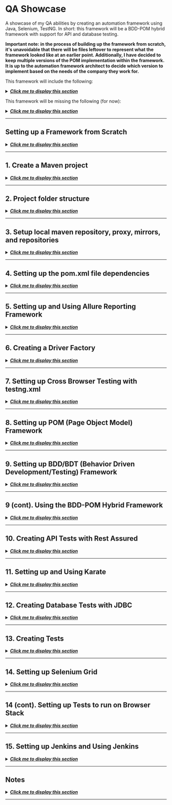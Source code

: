 # QA Showcase

A showcase of my QA abilities by creating an automation framework using Java, Selenium, TestNG. In short: this framework will be a BDD-POM hybrid framework with support for API and database testing.

**Important note: in the process of building up the framework from scratch, it's unavoidable that there will be files leftover to represent what the framework looked like at an earlier point. Additionally, I have decided to keep multiple versions of the POM implementation within the framework. It is up to the automation framework architect to decide which version to implement based on the needs of the company they work for.**

This framework will include the following:

<details>
<summary>
<b><i><u>Click me to display this section</u></i></b>
</summary>
<p>

- POM (Page Object Model) - To separate function driven methods into several classes as well as using PageFactory to find elements.
- Object Repository - To store WebElement locators in properties files.
- BDD/BDT (Behavior Driven Development/Testing) - To abstract away the difficulty of creating test scripts by using Gherkin.
- Rest API Testing - To test REST API using Rest Assured.
- Database Testing - To test a mysql database using JDBC.
- Cross-browser Testing - To run tests on multiple browsers at the same time.
- Jenkins (CI/CD) - To run tests based on certain criteria (new code has been pushed, it is after work hours, etc)
- Selenium GRID/Browser Stack (parallel distributed testing) - To run tests on a distributed environment either locally (GRID) or on a service (Browser Stack).

</p>
</details>

This framework will be missing the following (for now):

<details>
<summary>
<b><i><u>Click me to display this section</u></i></b>
</summary>
<p>

- **Note that while I provide only these options, there may be many more. There is no right or wrong way of implementing these types of frameworks, it all just depends on your situation (the website being tested, your script creators, complexity of the test cases, etc)**

- Mobile Testing - If you wanted to implement this yourself, you have these option(s):
  - You can use Appium (which has similar syntax as Selenium) in order to do mobile testing.
- KDD/KDT (Keyword Driven Development/Testing) - If you wanted to implement this yourself, you have these option(s):
  - Create an Excel spreadsheet with a format that your test team can agree with.

    <details>
    <summary>
    <b><i>Excel keyword framework data format... <u>click me to display</u></i></b>
    </summary>
    <p>

    | Step | Locator                | Action      | Data                   |
    |------|------------------------|-------------|------------------------|
    | 1    | LINK_TEXT:Login        | CLICK       |                        |
    | 2    | ID:spree_user_email    | SEND_KEYS   | shift@gmail.com        |
    | 3    | ID:spree_user_password | SEND_KEYS   | shiftedtech            |
    | 4    | NAME:commit            | CLICK       |                        |
    | 5    | CSS:.alert-success     | VERIFY_TEXT | Logged in successfully |

    </p>
    </details>

    - Use Apache POI to read this Excel data.

        <details>
        <summary>
        <b><i>Reading Excel data code... <u>click me to display</u></i></b>
        </summary>
        <p>

        ```java
        String file = <fileLocation>
        ExcelReader reader = new ExcelReader(file);
        String[][] data = reader.getExcelSheetData(0, true);

        for(int i = 0; i < data.length; i++) {
            String index = data[i][0];
            String locator = data[i][1];
            String action = data[i][2];
            String testData = data[i][3];

            System.out.println(String.format("Index: %s Locator: [%s]  Action: %s  TestData: %s", index, locator, action, testData));
        }
        ```

        </p>
        </details>

- DDD/DDT (Data Driven Development/Testing) - If you wanted to implement this yourself, you have these option(s):
  - Create a method that returns a two dimensional array then mark that method using TestNG's @DataProvider to feed this data into a parameterized test.
  - Use Apache POI to get data from an Excel spreadsheet then use that data in a parameterized test using TestNG's @DataProvider.
  - You can create a test script generator using Java where you feed the generator a bunch of test data. For each "unit" of test data that you input, it will create a test case using a "default" structure. With each different test, it will replace the parameters you want with the test data.
  - Example:

    <details>
    <summary>
    <b><i>Test script generator... <u>click me to display</u></i></b>
    </summary>
    <p>

    ```java
    // Sample default structure
    @Test()
    public void test<id>() {
        homePage.goToLoginPage();
        loginPage().login(<username>, <password>);
        homePage().verifyLoginSuccess();
    }

    // Test script generator will generate the following:
    // Auto generated test script
    @Test()
    public void test1() {
        homePage.goToLoginPage();
        loginPage().login("shift@gmail.com", "password");
        homePage().verifyLoginSuccess();
    }

    // Auto generated test script
    @Test()
    public void test2() {
        homePage.goToLoginPage();
        loginPage().login("shiftqa@gmail.com", "password1");
        homePage().verifyLoginSuccess();
    }

    .
    .
    .

    // Auto generated test script
    @Test()
    public void test999() {
        homePage.goToLoginPage();
        loginPage().login("shiftqa00312@gmail.com", "someR32#ndao@OmPaswowerd");
        homePage().verifyLoginSuccess();
    }
    ```

    </p>
    </details>

</p>
</details>

***

## Setting up a Framework from Scratch

<details>
<summary>
<b><i><u>Click me to display this section</u></i></b>
</summary>
<p>

1. Create a Maven project.
2. Create proper project structure.
3. Setup local maven repository, proxy, mirrors, and repositories.
4. Add required dependencies into pom.xml
5. Setup custom test reporting (Extent or Allure reporting or create your own reporting)
6. Create a driver factory that supports ThreadLocal so all your tests can be run in parallel.
   1. The driver factory should make creating and using a WebDriver as simple as possible.
   2. Allow users to choose which WebDriver to use when creating a driver.
   3. Allow users to choose between headless or GUI WebDrivers.
7. Setup cross browser testing by creating a testng.xml runner that utilizes parameters.
8. Implement the POM (Page Object Model) framework.
   1. Navigation (and other WebElements that remain the same from one page to another should be the base class/super class)
   2. Each page of the company website should have it's own class and these classes should all extend the navigation page class.
   3. Implement a function driven framework where each page has several steps of a test wrapped into it's own function.
      1. For example in the Login page class, create a function that takes in a String username and String password. The username and password fields are cleared of any previous text stored. Next, the function enters those Strings into the username and password field respectively. Finally, the login button is clicked.
9. Implement the BDD (Behavior Driven Development/Testing) framework.
10. Implement Rest Assured for API testing.
11. Implement Karate for BDD style API testing.
12. Implement the JDBC (Java Database Connector) for database testing.
    1. Has an added benefit of being used for Keyword and Data Driven Development/Testing.
13. Generate tests using AssertJ, Selenium, and TestNG.
14. Setup Selenium Grid and/or Browser Stack based on company's requirements.
15. Setup Jenkins or Bamboo as a CI/CD pipeline based on company's requirements.

</p>
</details>

***

## 1. Create a Maven project

<details>
<summary>
<b><i><u>Click me to display this section</u></i></b>
</summary>
<p>

1. Using IntelliJ IDEA, click on New > New Project.
2. Select Maven > Next.
3. Provide a GroupId in reverse order (if your company's url is google.com then you should make the GroupId "com.google")
4. Provide an ArtifactId based on the project you are working on then click Next.
5. Provide a project name and location then click Finish.

</p>
</details>

***

## 2. Project folder structure

<details>
<summary>
<b><i><u>Click me to display this section</u></i></b>
</summary>
<p>

- The testcases package contains random test cases just to make sure that the project works with all the dependencies.
- The hybridtestcases package is to make sure the framework has been implemented properly.
- The com.shiftedtech.spree package contains all tests related to the website <http://spree.shiftedtech.com>
- The com.shiftedtech.heatclinic package contains all tests related to the website <http://heatclinic.shiftedtech.com>
- All test scripts belong in src/test/java
- All framework scripts belong in src/main/java

    <details>
    <summary>
    <b><i>Framework layout... <u>click me to display</u></i></b>
    </summary>
    <p>

    ```text
    - pom.xml
    - src
      - main
          - java
            - com.h1ddengames.framework // All framework files belong here
              - pages
                - BasePage
                - HomePage
                - LoginPage
                - All other page object model files belong here
              - steps
                - All step definition files belong here
              - utils
                - All utility files belong here
          - resources
            - All properties files for different environments belong here
            - Any properties files for custom reporting belong here

      - test
          - java
            - com.h1ddengames
                - bdd
                  - All bdd runner files go here
          - resources
            - log4j.properties
            - testng-simpletest.xml
    ```

    </p>
    </details>

</p>
</details>

***

## 3. Setup local maven repository, proxy, mirrors, and repositories

<details>
<summary>
<b><i><u>Click me to display this section</u></i></b>
</summary>
<p>

1. Download Maven CLI: <https://maven.apache.org/download.cgi>
2. Create and add a MAVEN_HOME variable then put it in your path.
3. Go to MAVEN_HOME/conf and copy the settings.xml file to your user's .m2 folder.
4. Change the settings.xml file to suit your company's requirements.
   1. For example change your localRepository to a path on your computer rather than on the network drive that most companies will use.
   2. Setup the proxy sever information if your company does not allow you to access the internet directly.
   3. Use an internal repository if your company has one <https://maven.apache.org/guides/introduction/introduction-to-repositories.html>
   4. Setup mirrors if required.

</p>
</details>

***

## 4. Setting up the pom.xml file dependencies

<details>
<summary>
<b><i><u>Click me to display this section</u></i></b>
</summary>
<p>

1. Go to <https://mvnrepository.com> and search for the following dependencies or include the dependencies below:
    - Selenium
    - WebDriverManager
    - Rest-Assured
    - Mysql JDBC
    - TestNG
    - Hamcrest
    - Assertj
    - Cucumber Java
    - Cucumber TestNG
    - Cucumber Reporting
    - slf4j-api
    - slf4j-log4j12
    - Maven Surefire Plugin
    - Maven Compiler Plugin

2. In the properties tag, create a property for all the dependencies with the current version number within the property tag.

    - For example:

        ``` maven
        <properties>
            <java.version>11</java.version>
            <selenium-java.version>3.141.59</selenium-java.version>
            ... All the rest from step 1. ...
            <maven-compiler.version>3.8.1</maven-compiler.version>
        </properties>
        ```

3. Update all the dependencies versions using the property variables created above:

    ```maven
    <dependency>
        <groupId>org.seleniumhq.selenium</groupId>
        <artifactId>selenium-java</artifactId>
        <version>3.141.159</version>
    </dependency>

    becomes:

    <dependency>
        <groupId>org.seleniumhq.selenium</groupId>
        <artifactId>selenium-java</artifactId>
        <version>${selenium-java.version}</version>
    </dependency>
    ```

4. Create a file in src/test/resources and name it log4j.properties. Then put the following lines in the file:

   ```log4j
    # Set root logger level to DEBUG and its only appender to A1.
    log4j.rootLogger=INFO, A1

    # A1 is set to be a ConsoleAppender.
    log4j.appender.A1=org.apache.log4j.ConsoleAppender

    # A1 uses PatternLayout.
    log4j.appender.A1.layout=org.apache.log4j.PatternLayout
    log4j.appender.A1.layout.ConversionPattern=%-4r [%t] %-5p %c %x - %m%n
   ```

5. The final pom.xml should look something like this:

    <details>
    <summary>
    <b><i>Final pom.xml... <u>click me to display</u></i></b>
    </summary>
    <p>

    ``` maven
    <properties>
        <!-- Keep all the version numbers at the top to make it easier to upgrade -->
        <java.version>11</java.version>
        <selenium-java.version>3.141.59</selenium-java.version>
        <webdrivermanager.version>3.6.2</webdrivermanager.version>
        <rest-assured.version>4.0.0</rest-assured.version>
        <mysql-jdbc.version>8.0.17</mysql-jdbc.version>
        <testng.version>7.0.0</testng.version>
        <hamcrest.version>1.3</hamcrest.version>
        <assertj.version>3.13.2</assertj.version>
        <cucumber-java.version>4.7.1</cucumber-java.version>
        <cucumber-testng.version>4.7.1</cucumber-testng.version>
        <cucumber-reporting.version>4.9.0</cucumber-reporting.version>
        <slf4j-api.version>1.7.28</slf4j-api.version>
        <slf4j-log4j12.version>1.7.28</slf4j-log4j12.version>
        <maven-surefire.version>3.0.0-M3</maven-surefire.version>
        <maven-compiler.version>3.8.1</maven-compiler.version>
    </properties>

    <dependencies>
        <!-- https://mvnrepository.com/artifact/org.seleniumhq.selenium/selenium-java
            This dependency is for browser automation -->
        <dependency>
            <groupId>org.seleniumhq.selenium</groupId>
            <artifactId>selenium-java</artifactId>
            <version>${selenium-java.version}</version>
        </dependency>

        ... Include all the other dependencies in the above format ...

        <!-- https://mvnrepository.com/artifact/org.apache.maven.plugins/maven-compiler-plugin -->
        <dependency>
            <groupId>org.apache.maven.plugins</groupId>
            <artifactId>maven-compiler-plugin</artifactId>
            <version>${maven-compiler.version}</version>
        </dependency>
    </dependencies>

    <build>
        <plugins>
            <plugin>
                <groupId>org.apache.maven.plugins</groupId>
                <artifactId>maven-compiler-plugin</artifactId>
                <version>3.8.0</version>
                <configuration>
                    <release>${java.version}</release>
                    <encoding>UTF-8</encoding>
                </configuration>
            </plugin>
            <plugin>
                <groupId>org.apache.maven.plugins</groupId>
                <artifactId>maven-surefire-plugin</artifactId>
                <version>3.0.0-M3</version>
                <configuration>
                    <suiteXmlFiles>
                        <suiteXmlFile>testng-simpletest.xml</suiteXmlFile>
                    </suiteXmlFiles>
                    <argLine>
                        --illegal-access=permit
                    </argLine>
                </configuration>
            </plugin>
        </plugins>
    </build>
    ```

    </p>
    </details>

</p>
</details>

***

## 5. Setting up and Using Allure Reporting Framework

<details>
<summary>
<b><i><u>Click me to display this section</u></i></b>
</summary>
<p>

</p>
</details>

***

## 6. Creating a Driver Factory

<details>
<summary>
<b><i><u>Click me to display this section</u></i></b>
</summary>
<p>

</p>
</details>

***

## 7. Setting up Cross Browser Testing with testng.xml

<details>
<summary>
<b><i><u>Click me to display this section</u></i></b>
</summary>
<p>

1. Create an xml file called simple-tests.xml with the following code:

    ```TestNG
    <!DOCTYPE suite SYSTEM "http://testng.org/testng-1.0.dtd">

    <suite name="Simple Test Suite" verbose="1">
        <test name="Chrome Test" >
            <parameter name="browser" value="CH"/>
            <classes>
                <class name="com.h1ddengames.testcases.TestCase1"/>
            </classes>
        </test>
        <test name="Firefox Test" >
            <parameter name="browser" value="FF"/>
            <classes>
                <class name="com.h1ddengames.testcases.TestCase1"/>
            </classes>
        </test>
    </suite>
    ```

2. Update the setup method (@BeforeClass marked method) to look like this:

    ```java
    @Parameters({ "browser" })
    @BeforeClass
    public void setup(String browser) {
        // Downloading directly over the network is forbidden so you might
        // not be able to use WebDriverManager.
        WebDriverManager.chromedriver().version("76.0.3809.68").setup();
        WebDriverManager.firefoxdriver().version("0.24.0").setup();

        if(browser.toUpperCase().contentEquals("CH")) {
            driver = new ChromeDriver();
        } else if(browser.toUpperCase().contentEquals("FF")) {
            driver = new FirefoxDriver();
        } else {
            driver = new ChromeDriver();
        }
    }
    ```

- The simple-tests.xml will run all the tests found in TestCase1 script file with Chrome first then rerun all the tests with Firefox.
  - The simple-tests.xml can be updated to only run certain groups of tests (function, regression, etc) for each of the browsers:

    <details>
    <summary>
    <b><i>testng.xml... <u>click me to display</u></i></b>
    </summary>
    <p>

    ```TestNG
    <!DOCTYPE suite SYSTEM "http://testng.org/testng-1.0.dtd">

    <suite name="Simple Test Suite" parallel="tests" thread-count="5" verbose="1">
        <test name="Chrome Test"> <!--parallel="methods" thread-count="3"-->
            <parameter name="browser" value="CH"/>
            <groups>
                <run>
                    <exclude name="broken"/>
                    <exclude name="unimplemented"/>
                </run>
            </groups>
            <classes>
                <class name="com.h1ddengames.testcases.TestCase1"/>
                <class name="com.h1ddengames.testcases.TestCase2"/>
                <class name="com.h1ddengames.testcases.POMTestCase"/>
                <class name="com.h1ddengames.testcases.POMWithObjectRepositoryTestCase"/>
                <class name="com.h1ddengames.testcases.POMWithPageFactoryTestCase"/>
            </classes>
        </test>
        <test name="Firefox Test" >
            <parameter name="browser" value="FF"/>
            <groups>
                <run>
                    <exclude name="broken"/>
                    <exclude name="unimplemented"/>
                </run>
            </groups>
            <classes>
                <class name="com.h1ddengames.testcases.TestCase1"/>
                <class name="com.h1ddengames.testcases.TestCase2"/>
                <class name="com.h1ddengames.testcases.POMTestCase"/>
                <class name="com.h1ddengames.testcases.POMWithObjectRepositoryTestCase"/>
                <class name="com.h1ddengames.testcases.POMWithPageFactoryTestCase"/>
            </classes>
        </test>
    </suite>
    ```

    </p>
    </details>

    - If you are specifying the type of test to be run, you have to mark your test methods like so:

        ```java
        @Test(groups = { "functional" })
        public void positiveLoginCase() {
            // code here
        }

        @Test(groups = { "broken" }) {
            // some broken test that will get ignored here.
        }

        @Test(groups = { "unimplemented" }) {
            // some test that needs to be implemented here.
        }
        ```

- Once a DriverFactory that supports ThreadLocal creation of WebDrivers has been implemented you can run both browsers in parallel (both browsers will open at the same time and all the tests will run on both browsers thus speeding up testing) with the following:

    ```TestNG
    <!DOCTYPE suite SYSTEM "http://testng.org/testng-1.0.dtd">

    <suite name="Simple Test Suite" parallel="tests" verbose="1">
        <test name="Chrome Test" >
            <parameter name="browser" value="CH"/>
            <classes>
                <class name="com.h1ddengames.testcases.TestCase1"/>
            </classes>
        </test>
        <test name="Firefox Test" >
            <parameter name="browser" value="FF"/>
            <classes>
                <class name="com.h1ddengames.testcases.TestCase1"/>
            </classes>
        </test>
    </suite>
    ```

</p>
</details>

***

## 8. Setting up POM (Page Object Model) Framework

<details>
<summary>
<b><i><u>Click me to display this section</u></i></b>
</summary>
<p>

**Important note: there are several ways to implement POM into a framework.**

**Here are a couple examples:**

1. Basic POM - You create Java files based on the names of the pages you are testing and each of these files contain function driven methods such as logging in or moving to another page. In a pure POM framework, test script creators use only the functions provided to them. Since the function implementation is done by the framework architect, the script creators do not need to worry or know about knowing Selenium locators.
   1. BasePage - Contains all navigation functions (methods)
   2. HomePage - Contains all the functions related to tasks on the home page.
   3. LoginPage - Same as above except for the login page.
   4. etc. - The amount of pages depends on the website being tested and the scope of your automation tests.
2. POM with Object Repository - The Java files are created just like with basic POM but instead of having Selenium locators all across your page functions, you use property files located within the src/main/resources folder to contain them. The benefit of doing it this way over basic POM is that you get to keep all the locators in one place so if your application changes locators a lot from version to version, you can just update the locators in one place rather than search every file for them.
3. POM with Excel Spreadsheet - The idea is the same as POM with Object Repository but instead of using properties file(s), you instead use an Excel spreadsheet to contain all the Selenium locators. **Please note that there is no "correct" way of implementing POM. You just have to decide which version is the best for the company/website.**
4. POM with PageFactory - Now instead of having locators in a different location, you specify WebElements with locators at the top of each page file with the @FindBy annotation. Update the constructor of each page to use PageFactory to find each element through the @FindBy annotation.

**If you want examples of all four types of POM then you'll need to view the project in an IDE.**

**Here is an example of implementing the basic POM:**

1. Create a package in /src/main/java based on the project.
    - For example: spree.pages (${website}.pages)
2. Create as many java files as there are pages to be tested.
    1. BasePage
    2. HomePage
    3. LoginPage
    4. CartPage
    5. etc.
3. Create a java file that will act as the composition class (holds all other page classes within it)
    - Name it whatever you want (SpreeScriptBase or PageComposition)
    - For this example, we'll use PageComposition
4. Put the following code into the PageComposition class:

    <details>
    <summary>
    <b><i>Page composition class... <u>click me to display</u></i></b>
    </summary>
    <p>

    ```java
    private HomePage homePage;
    private LoginPage loginPage;
    private CartPage cartPage;
    // any other pages go here following the above structure.

    // HomePage is different because if it's the first time creating a HomePage object then you need to use driver.navigate to go to the website.
    // For all other times that you ask for the homePage, you get whatever is already in memory.
    public HomePage homePage() {
        if(homePage == null) {
            homePage = new HomePage(driver);
            // When homePage is null, that means the script has not used driver.navigate() to get
            // to the homePage's baseURL. Calling any other method than navigate... will cause
            // WebElements to not be found.
            driver.navigate().to(homePage.baseURL);
        }
        return homePage;
    }

    public LoginPage loginPage() {
        if(loginPage == null) {
            loginPage = new LoginPage(driver);
        }
        return loginPage;
    }

    // ... all other pages follow the same structure as loginPage
    ```

    </p>
    </details>

5. For each of your pages you'll need to create a constructor with WebDriver as a parameter:

    ```java
    // The constructor should be the class name (WebDriver driver) with everything else the same.
    public HomePage(WebDriver driver) {
        // This line might be the only line required for you.
        this.driver = driver;
        // I include WebDriverWait because the framework that I'm choosing to make here uses WebDriverWait to find and use WebElements.
        this.driverWait = new WebDriverWait(driver, ScriptBase.DEFAULT_WEB_DRIVER_WAIT);
        // Same idea with JavaScriptExecutor. I choose to include it now so I can use it later.
        this.driverJSExecutor = (JavascriptExecutor) driver;
    }
    ```

6. Create function driven methods for each of the classes.
    - For example: you don't want a login method on every single page if the login method requires access to the username/password textbox that's only available on the login page.
    - For example this would be the login page:

        <details>
        <summary>
        <b><i>LoginPage... <u>click me to display</u></i></b>
        </summary>
        <p>

        ```java
        public class LoginPage extends BasePage {

            public LoginPage(WebDriver driver) {
                this.driver = driver;
                this.driverWait = new WebDriverWait(driver, ScriptBase.DEFAULT_WEB_DRIVER_WAIT);
                this.driverJSExecutor = (JavascriptExecutor) driver;
            }

            public void login(String email, String password, boolean shouldLoginWork) {
                goToLoginPage();
                enterUsernameAndPassword(email, password);

                if(shouldLoginWork) {
                    checkLoginSuccessMessage();
                } else {
                    checkLoginFailedMessage();
                }
            }

            public void enterUsernameAndPassword(String email, String password) {
                enterDataIntoElement(By.id("spree_user_email"), email);
                enterDataIntoElement(By.id("spree_user_password"), password);
                clickElement(By.name("commit"));
            }

            public void checkLoginSuccessMessage() {
                WebElement loginSuccessMessage = driver.findElement(
                        By.xpath("//div[@id='content']/div[contains(text(),'Logged in successfully')]"));
                assertThat(loginSuccessMessage.getText()).startsWith("Logged").endsWith("successfully");
            }

            public void checkLoginFailedMessage() {
                WebElement loginFailedMessage = driver.findElement(
                        By.xpath("//div[@id='content']/div[contains(text(),'Invalid email or password.')]"));
                MatcherAssert.assertThat(loginFailedMessage.getText(), equalTo("Invalid email or password."));
            }
        }
        ```

        </p>
        </details>

    - The BasePage should implement navigation methods since navigation will be the same across all pages. Notice how the logout function belongs in this class since you can always logout no matter what page you're on.

        <details>
        <summary>
        <b><i>BasePage... <u>click me to display</u></i></b>
        </summary>
        <p>

        ```java
        public class BasePage extends CommonSeleniumTasks {
            public String baseURL = "http://spree.shiftedtech.com";

            protected WebDriver driver;
            protected WebDriverWait driverWait;
            protected JavascriptExecutor driverJSExecutor;

            @Override protected WebDriver getDriver() { return driver; }
            @Override protected WebDriverWait getDriverWait() { return driverWait; }
            @Override protected JavascriptExecutor getDriverJSExecutor() { return driverJSExecutor; }

            public void goToHomePage() {
                clickElement(By.linkText("Home"));
            }
            public void goToLoginPage() {
                clickElement(By.linkText("Login"));
            }
            public void goToCart() {
                clickElement(By.id("link-to-cart"));
            }

            public void logOut() {
                clickElement(By.linkText("Logout"));
                checkSignoutSuccessMessage();
            }

            public void checkSignoutSuccessMessage() {
                WebElement signoutSuccessMessage = driver.findElement(
                        By.xpath("//div[@id='content']/div[contains(text(),'Signed out successfully.')]"));
                Assert.assertEquals(signoutSuccessMessage.getText(), "Signed out successfully.");
            }
        }
        ```

        </p>
        </details>

7. Create your test scripts. While it might take one or two more lines compared to a pure function driven framework, you have: increased readability, code reuse by implementing POM, and avoided monolithic Java files. Code reuse because you've implemented OOP through POM (extends SpreeScriptBase, extends BasePage, extends CommonSeleniumTasks), readability because the methods seem more like an English sentence, and avoided monolithic Java files because each function will be contained within the Java file that fits the function (login belongs to the login page, while navigation belongs to every page, etc):

    ```java
    homePage().goToLoginPage();
    loginPage().login("shiftedtech0000@gmail.com", "shiftedtech", true);

    [from] home page, go to login page.
    [when on] login page, login(using email, and password, and expect result).
    ```

    ```java
    public class POMTestCase extends SpreeScriptBase {
        @Test()
        public void positiveLoginCaseWithFunctions() {
            homePage().goToLoginPage();
            loginPage().login("shiftedtech0000@gmail.com", "shiftedtech", true);
        }

        @Test()
        public void negativeLoginCaseWithFunctions() {
            homePage().goToLoginPage();
            loginPage().login("shiftedtech0000@gmail.com", "shiftedtec", false);
        }

        @Test()
        public void logoutCaseWithFunctions() {
            homePage().goToLoginPage();
            loginPage().login("shiftedtech0000@gmail.com", "shiftedtech", true);
            loginPage().logOut();
        }
    }
    ```

</p>
</details>

***

## 9. Setting up BDD/BDT (Behavior Driven Development/Testing) Framework

<details>
<summary>
<b><i><u>Click me to display this section</u></i></b>
</summary>
<p>

1. First setup Intellij to utilize Cucumber JVM
   1. Add these dependencies to your pom.xml:

        <details>
        <summary>
        <b><i>Dependencies... <u>click me to display</u></i></b>
        </summary>
        <p>

        ```maven
        <!-- https://mvnrepository.com/artifact/io.cucumber/cucumber-java
            This dependency allows a BDD framework to be created -->
        <dependency>
            <groupId>io.cucumber</groupId>
            <artifactId>cucumber-java</artifactId>
            <version>${cucumber-java.version}</version>
        </dependency>

        <!-- https://mvnrepository.com/artifact/io.cucumber/cucumber-testng
            This dependency allows a BDD framework to be created -->
        <dependency>
            <groupId>io.cucumber</groupId>
            <artifactId>cucumber-testng</artifactId>
            <version>${cucumber-testng.version}</version>
        </dependency>

        <!-- https://mvnrepository.com/artifact/net.masterthought/maven-cucumber-reporting
            This dependency allows better reporting but only for BDD tests -->
        <dependency>
            <groupId>net.masterthought</groupId>
            <artifactId>maven-cucumber-reporting</artifactId>
            <version>${cucumber-reporting.version}</version>
        </dependency>

        <!-- https://mvnrepository.com/artifact/io.cucumber/cucumber-expressions -->
        <dependency>
            <groupId>io.cucumber</groupId>
            <artifactId>cucumber-expressions</artifactId>
            <version>${cucumber-expressions.version}</version>
        </dependency>
        ```

        </p>
        </details>

   2. File > Settings > Plugins > Marketplace. Download Cucumber for Java and Gherkin. DO NOT INSTALL Substeps Intellij Plugin. Restart IDE after install.
2. Create a feature file in src/test/resources/features:

    ```gherkin
    Feature: Spree Login Functionality - 1

    Scenario: 1. Valid user with valid password
        Given an unvalidated user
        When user browses to "http://spree.shiftedtech.com"
        Then home page will display
        When user clicks "Navigation.Login" link
        Then login page will display
        When user enters "shiftqa01@gmail.com" into "LoginPage.EmailTextbox"
        And user enters "shiftedtech" at "LoginPage.PasswordTextbox"
        And user clicks on "LoginPage.LoginButton" button
        Then home page will display
        And login success message displays in "HomePage.LoginSuccessAlert" as "Logged in Successfully"
    ```

3. Right click on the word "Feature" within the feature file then select Run "Feature:..."
4. If you are unable to right click on the Feature keyword on the feature file, Go to File > Project Structure > Modules > Dependencies. Then for every io.cucumber dependency you find, set the Scope to Test. Retry the previous step.
5. Copy all the snippets that were generated in the output.
6. Reset every io.cucumber dependency Scope to Compile.
7. Create a step definition file within src/main/java/steps and paste the snippets that you copied.
8. Create a BDDRunner file in src/main/java/steps

    ```java
    package com.h1ddengames.com.shiftedtech.spree;


    import io.cucumber.testng.*;

    @CucumberOptions(
        //dryRun = true, /* Run just to check if the syntax if fine */
        //tags = { "@Acceptance" }, /* Will run tests that only has the acceptance tag */
        //tags = { "@Acceptance, @Functional"}, /* Will run any test that has both the acceptance tag and the functional tag */
        //monochrome = true, /* */
        features = {"src/test/resources/features/spree"}, /* Specify where the feature files are located */
        glue = "com/h1ddengames/framework/steps/spree", /* Where are the step definitions located. Do not type /src/java/[main/test] */
        plugin = {
                "pretty:target/cucumber-test-report/cucumber-pretty.txt",
                "html:target/cucumber-test-report/",
                "json:target/cucumber-test-report/cucumber-report.json",
                "junit:target/cucumber-test-report/test-report.xml"
        }
    )
    public class BDDRunner extends AbstractTestNGCucumberTests { }
    ```
9. Implement the step definitions.
10. Right click on the BDDRunner then select Run BDDRunner.

</p>
</details>

***

## 9 (cont). Using the BDD-POM Hybrid Framework

<details>
<summary>
<b><i><u>Click me to display this section</u></i></b>
</summary>
<p>

</p>
</details>

***

## 10. Creating API Tests with Rest Assured

<details>
<summary>
<b><i><u>Click me to display this section</u></i></b>
</summary>
<p>

</p>
</details>

***

## 11. Setting up and Using Karate

<details>
<summary>
<b><i><u>Click me to display this section</u></i></b>
</summary>
<p>

</p>
</details>

***

## 12. Creating Database Tests with JDBC

<details>
<summary>
<b><i><u>Click me to display this section</u></i></b>
</summary>
<p>

</p>
</details>

***

## 13. Creating Tests

<details>
<summary>
<b><i><u>Click me to display this section</u></i></b>
</summary>
<p>

</p>
</details>

***

## 14. Setting up Selenium Grid

<details>
<summary>
<b><i><u>Click me to display this section</u></i></b>
</summary>
<p>

</p>
</details>

***

## 14 (cont). Setting up Tests to run on Browser Stack

<details>
<summary>
<b><i><u>Click me to display this section</u></i></b>
</summary>
<p>

</p>
</details>

***

## 15. Setting up Jenkins and Using Jenkins

<details>
<summary>
<b><i><u>Click me to display this section</u></i></b>
</summary>
<p>

</p>
</details>

***

## Notes

<details>
<summary>
<b><i><u>Click me to display this section</u></i></b>
</summary>
<p>

- A test can only be a test if you assert that something should happen.
  - For example:

    ```java
    // The success message contained in the WebElement successMessage should have the exact text "Logged in successfully"
    Assert.assertEquals(successMessage.getText(), "Logged in successfully");
    ```

- A false positive is worse than a false negative because no one cares to look at a test when it passes.
  - Example of false positive: being able to log in with an invalid username and/or password.
  - Example of false negative: not being able to log in with a valid username and password.
- Once the bug slips through this crack, it becomes much harder to find later on.

</p>
</details>

***

